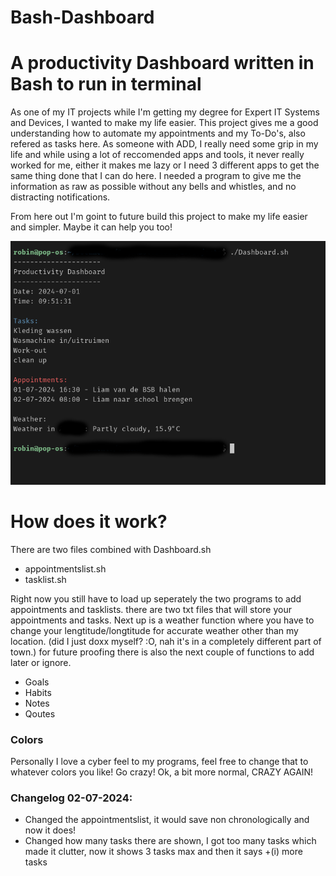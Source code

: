 # Bash-Dashboard
<h1>A productivity Dashboard written in Bash to run in terminal</h1>

<p>As one of my IT projects while I'm getting my degree for Expert IT Systems and Devices, I wanted to make my life easier.
This project gives me a good understanding how to automate my appointments and my To-Do's, also refered as tasks here.
As someone with ADD, I really need some grip in my life and while using a lot of reccomended apps and tools, it never really worked for me, either it makes me lazy or I need 3 different apps to get the same thing done that I can do here. I needed a program to give me the information as raw as possible without any bells and whistles, and no distracting notifications.

From here out I'm goint to future build this project to make my life easier and simpler. Maybe it can help you too!</p>

![Picture of the Dashboard](Dashboard.png)

<h1>How does it work?</h1>

There are two files combined with Dashboard.sh
<ul>
  <li>appointmentslist.sh</li>
  <li>tasklist.sh</li>
</ul>
<p> Right now you still have to load up seperately the two programs to add appointments and tasklists.
there are two txt files that will store your appointments and tasks.
Next up is a weather function where you have to change your lengtitude/longtitude for accurate weather other than my location. (did I just doxx myself? :O, nah it's in a completely different part of town.)
for future proofing there is also the next couple of functions to add later or ignore.</p>
<ul>
  <li>Goals</li>
  <li>Habits</li>
  <li>Notes</li>
  <li>Qoutes</li>
</ul>

<h3>Colors</h3>
<p>Personally I love a cyber feel to my programs, feel free to change that to whatever colors you like! Go crazy! Ok, a bit more normal, CRAZY AGAIN!</p>

<h3>Changelog 02-07-2024:</h3>
  <ul>
  <li>Changed the appointmentslist, it would save non chronologically and now it does!</li>
  <li>Changed how many tasks there are shown, I got too many tasks which made it clutter, now it shows 3 tasks max and then it says +(i) more tasks</li>
